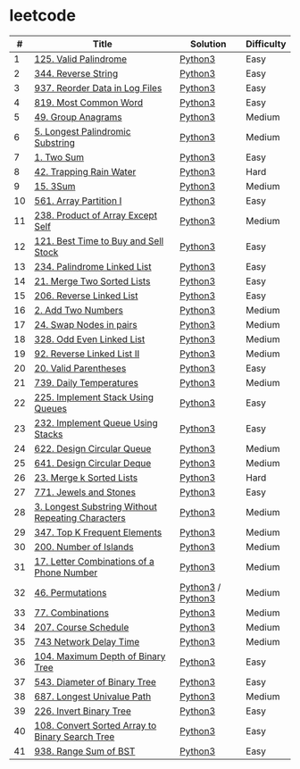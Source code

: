 # leetcode

| # | Title | Solution | Difficulty |
|---| ----- | -------- | ---------- |
|1|[125. Valid Palindrome](https://leetcode.com/problems/valid-palindrome/) | [Python3](./srcs/python3/125_valid_palindrome.py) |Easy|
|2|[344. Reverse String](https://leetcode.com/problems/reverse-string/) | [Python3](./srcs/python3/344_reverse_string.py) |Easy|
|3|[937. Reorder Data in Log Files](https://leetcode.com/problems/reorder-data-in-log-files/) | [Python3](./srcs/python3/937_reorder_data_in_log_files.py) |Easy|
|4|[819. Most Common Word](https://leetcode.com/problems/most-common-word/) | [Python3](./srcs/python3/819_most_common_word.py) |Easy|
|5|[49. Group Anagrams](https://leetcode.com/problems/group-anagrams/) | [Python3](./srcs/python3/49_group_anagrams.py) |Medium|
|6|[5. Longest Palindromic Substring](https://leetcode.com/problems/longest-palidromic-substring/) | [Python3](./srcs/python3/5_longest_palindromic_substring.py) |Medium|
|7|[1. Two Sum](https://leetcode.com/problems/two-sum/) | [Python3](./srcs/python3/1_two_sum.py) |Easy|
|8|[42. Trapping Rain Water](https://leetcode.com/problems/trapping-rain-water/) | [Python3](./srcs/python3/42_trapping_rain_water.py) |Hard|
|9|[15. 3Sum](https://leetcode.com/problems/3sum/) | [Python3](./srcs/python3/15_3sum.py) |Medium|
|10|[561. Array Partition I](https://leetcode.com/problems/array-partition-i/) | [Python3](./srcs/python3/561_array_partition_i.py) |Easy|
|11|[238. Product of Array Except Self](https://leetcode.com/problems/product-of-array-except-self/) | [Python3](./srcs/python3/238_product_of_array_except_self.py) |Medium|
|12|[121. Best Time to Buy and Sell Stock](https://leetcode.com/problems/best-time-to-buy-and-sell-stock/) | [Python3](./srcs/python3/121_best_time_to_buy_and_sell_stock.py) |Easy|
|13|[234. Palindrome Linked List](https://leetcode.com/problems/palindrome-linked-list/) | [Python3](./srcs/python3/234_palindrome_linked_list.py) |Easy|
|14|[21. Merge Two Sorted Lists](https://leetcode.com/problems/merge-two-sorted-lists/) | [Python3](./srcs/python3/21_merge_two_sorted_lists.py) |Easy|
|15|[206. Reverse Linked List](https://leetcode.com/problems/reverse-linked-list/) | [Python3](./srcs/python3/206_reverse_linked_list.py) |Easy|
|16|[2. Add Two Numbers](https://leetcode.com/problems/add-two-numbers/) | [Python3](./srcs/python3/2_add_two_numbers.py) |Medium|
|17|[24. Swap Nodes in pairs](https://leetcode.com/problems/swap-nodes-in-pairs/) | [Python3](./srcs/python3/24_swap_nodes_in_pair.py) |Medium|
|18|[328. Odd Even Linked List](https://leetcode.com/problems/odd-even-linked-list) | [Python3](./srcs/python3/328_odd_even_linked_list.py) |Medium|
|19|[92. Reverse Linked List II](https://leetcode.com/problems/reverse-linked-list-ii) | [Python3](./srcs/python3/92_reverse_linked_list_ii.py) |Medium|
|20|[20. Valid Parentheses](https://leetcode.com/problems/valid-parentheses) | [Python3](./srcs/python3/20_valid_parentheses.py) |Easy|
|21|[739. Daily Temperatures](https://leetcode.com/problems/valid-temperatures) | [Python3](./srcs/python3/739_daily_temperatures.py) |Medium|
|22|[225. Implement Stack Using Queues](https://leetcode.com/problems/implement-stack-using-queues) | [Python3](./srcs/python3/225_implement_stack_using_queues.py) |Easy|
|23|[232. Implement Queue Using Stacks](https://leetcode.com/problems/implement-queue-using-stacks) | [Python3](./srcs/python3/232_implement_queue_using_stacks.py) |Easy|
|24|[622. Design Circular Queue](https://leetcode.com/problems/design-circular-queue) | [Python3](./srcs/python3/622_design_circular_queue.py) |Medium|
|25|[641. Design Circular Deque](https://leetcode.com/problems/design-circular-deque) | [Python3](./srcs/python3/641_design_circular_deque.py) |Medium|
|26|[23. Merge k Sorted Lists](https://leetcode.com/problems/merge-k-sorted-lists) | [Python3](./srcs/python3/23_merge_k_sorted_lists.py) |Hard|
|27|[771. Jewels and Stones](https://leetcode.com/problems/jewels-and-stones) | [Python3](./srcs/python3/771_jewels_and_stones.py) |Easy|
|28|[3. Longest Substring Without Repeating Characters](https://leetcode.com/problems/longest-substring-without-repeating-characters) | [Python3](./srcs/python3/3_longest_substring-without-repeating-characters.py) |Medium|
|29|[347. Top K Frequent Elements](https://leetcode.com/problems/top-k-frequent-elements) | [Python3](./srcs/python3/347_top_k_frequent_elements.py) |Medium|
|30|[200. Number of Islands](https://leetcode.com/problems/number-of-islands) | [Python3](./srcs/python3/200_number_of_islands.py) |Medium|
|31|[17. Letter Combinations of a Phone Number](https://leetcode.com/problems/letter-combinations-of-a-phone-number) | [Python3](./srcs/python3/17_letter_combinations_of_a_phone_number.py) |Medium|
|32|[46. Permutations](https://leetcode.com/problems/permutations) | [Python3](./srcs/python3/46_permutations.py) / [Python3](./srcs/python3/46_permutations_1.py)|Medium|
|33|[77. Combinations](https://leetcode.com/problems/combinations) | [Python3](./srcs/python3/77_combinations.py) |Medium|
|34|[207. Course Schedule](https://leetcode.com/problems/course-schedule) | [Python3](./srcs/python3/207_course_schedule.py) |Medium|
|35|[743 Network Delay Time](https://leetcode.com/problems/network-delay-time) | [Python3](./srcs/python3/743_network_delay_time.py) |Medium|
|36|[104. Maximum Depth of Binary Tree](https://leetcode.com/problems/maximum-depth-of-binary-tree) | [Python3](./srcs/python3/104_maximum_depth_of_binary_tree.py) |Easy|
|37|[543. Diameter of Binary Tree](https://leetcode.com/problems/diameter-of-binary-tree) | [Python3](./srcs/python3/543_diameter_of_binary_tree.py) |Easy|
|38|[687. Longest Univalue Path](https://leetcode.com/problems/longest-univalue-path) | [Python3](./srcs/python3/687_longest_univalue_path.py) |Medium|
|39|[226. Invert Binary Tree](https://leetcode.com/problems/invert-binary-tree) | [Python3](./srcs/python3/226_invert_binary_tree.py) |Easy|
|40|[108. Convert Sorted Array to Binary Search Tree](https://leetcode.com/problems/convert-sorted-array-to-binary-search-tree) | [Python3](./srcs/python3/108_convert_sorted_array_to_binary_search_tree.py) |Easy|
|41|[938. Range Sum of BST](https://leetcode.com/problems/range-sum-of-bst) | [Python3](./srcs/python3/938_range_sum_of_bst.py) |Easy|
